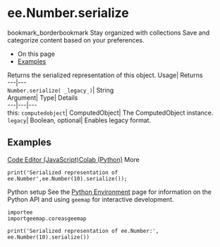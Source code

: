  
#  ee.Number.serialize 
bookmark_borderbookmark Stay organized with collections  Save and categorize content based on your preferences.
  * On this page
  * [Examples](https://developers.google.com/earth-engine/apidocs/ee-number-serialize#examples)


Returns the serialized representation of this object. 
Usage| Returns  
---|---  
`Number.serialize( _legacy_)`| String  
Argument| Type| Details  
---|---|---  
this: `computedobject`| ComputedObject| The ComputedObject instance.  
`legacy`| Boolean, optional| Enables legacy format.  
## Examples
[Code Editor (JavaScript)](https://developers.google.com/earth-engine/apidocs/ee-number-serialize#code-editor-javascript-sample)[Colab (Python)](https://developers.google.com/earth-engine/apidocs/ee-number-serialize#colab-python-sample) More
```
print('Serialized representation of ee.Number',ee.Number(10).serialize());
```
Python setup
See the [ Python Environment](https://developers.google.com/earth-engine/guides/python_install) page for information on the Python API and using `geemap` for interactive development.
```
importee
importgeemap.coreasgeemap
```
```
print('Serialized representation of ee.Number:', ee.Number(10).serialize())
```

